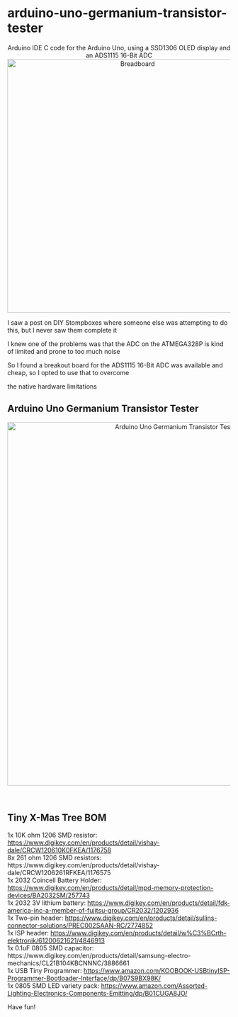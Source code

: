 # arduino-uno-germanium-transistor-tester
<p align="center">
  Arduino IDE C code for the Arduino Uno, using a SSD1306 OLED display and an ADS1115 16-Bit ADC<br />
  <img width="572" src="https://i.postimg.cc/q75xjL0X/20211112-223037.jpg" alt="Breadboard">
</p>

<p>I saw a post on DIY Stompboxes where someone else was attempting to do this, but I never saw them complete it</p>
<p>I knew one of the problems was that the ADC on the ATMEGA328P is kind of limited and prone to too much noise</p>
<p>So I found a breakout board for the ADS1115 16-Bit ADC was available and cheap, so I opted to use that to overcome</p>
<p>the native hardware limitations</p>

<h2>Arduino Uno Germanium Transistor Tester</h2>

<p align="center">
  <img width="820" src="https://i.postimg.cc/pX3rzXSc/Image3.jpg" alt="Arduino Uno Germanium Transistor Tester schematic">
</p>

<p>&nbsp;</p>
<h2>Tiny X-Mas Tree BOM</h2>
<p>
1x 10K ohm 1206 SMD resistor: <a href="https://www.digikey.com/en/products/detail/vishay-dale/CRCW120610K0FKEA/1176758">https://www.digikey.com/en/products/detail/vishay-dale/CRCW120610K0FKEA/1176758</a><br />
8x 261 ohm 1206 SMD resistors: <a href="https://www.digikey.com/en/products/detail/vishay-dale/CRCW1206261RFKEA/1176575"></a>https://www.digikey.com/en/products/detail/vishay-dale/CRCW1206261RFKEA/1176575<br />
1x 2032 Coincell Battery Holder: <a href="https://www.digikey.com/en/products/detail/mpd-memory-protection-devices/BA2032SM/257743">https://www.digikey.com/en/products/detail/mpd-memory-protection-devices/BA2032SM/257743</a><br />
1x 2032 3V lithium battery: <a href="https://www.digikey.com/en/products/detail/fdk-america-inc-a-member-of-fujitsu-group/CR2032/1202936">https://www.digikey.com/en/products/detail/fdk-america-inc-a-member-of-fujitsu-group/CR2032/1202936</a><br />
1x Two-pin header: <a href="https://www.digikey.com/en/products/detail/sullins-connector-solutions/PREC002SAAN-RC/2774852">https://www.digikey.com/en/products/detail/sullins-connector-solutions/PREC002SAAN-RC/2774852</a><br />
1x ISP header: <a href="https://www.digikey.com/en/products/detail/w%C3%BCrth-elektronik/61200621621/4846913">https://www.digikey.com/en/products/detail/w%C3%BCrth-elektronik/61200621621/4846913</a><br />
1x 0.1uF 0805 SMD capacitor: <a href="https://www.digikey.com/en/products/detail/samsung-electro-mechanics/CL21B104KBCNNNC/3886661"></a>https://www.digikey.com/en/products/detail/samsung-electro-mechanics/CL21B104KBCNNNC/3886661<br />
1x USB Tiny Programmer: <a href="https://www.amazon.com/KOOBOOK-USBtinyISP-Programmer-Bootloader-Interface/dp/B07S9BX98K/">https://www.amazon.com/KOOBOOK-USBtinyISP-Programmer-Bootloader-Interface/dp/B07S9BX98K/</a><br />
1x 0805 SMD LED variety pack: <a href="https://www.amazon.com/Assorted-Lighting-Electronics-Components-Emitting/dp/B01CUGA8JO/">https://www.amazon.com/Assorted-Lighting-Electronics-Components-Emitting/dp/B01CUGA8JO/</a><br />
</p>
<p>Have fun!</p>
